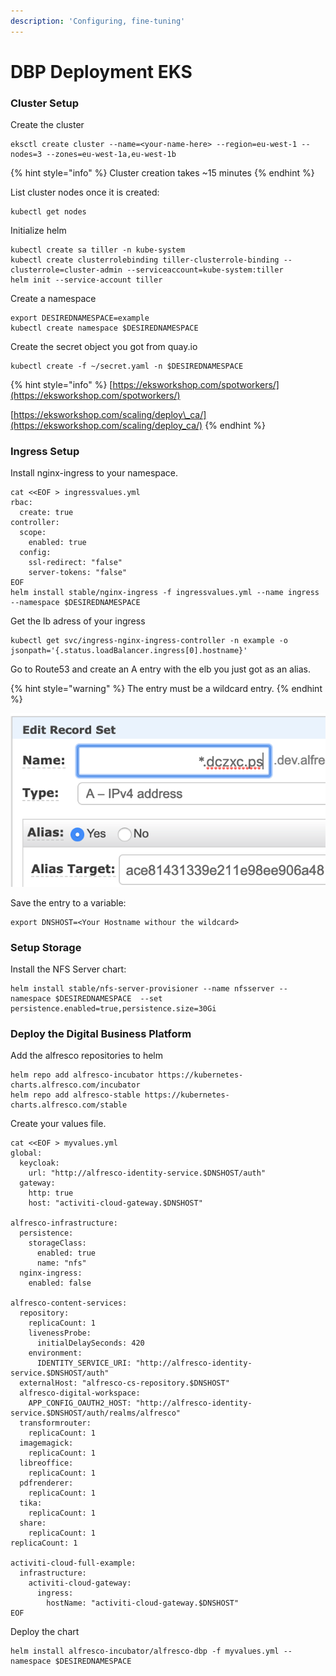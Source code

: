 ```yaml
---
description: 'Configuring, fine-tuning'
---
```


# DBP Deployment EKS

### Cluster Setup

Create the cluster

```text
eksctl create cluster --name=<your-name-here> --region=eu-west-1 --nodes=3 --zones=eu-west-1a,eu-west-1b
```

{% hint style="info" %}
Cluster creation takes ~15 minutes
{% endhint %}

List cluster nodes once it is created:

```text
kubectl get nodes
```

Initialize helm

```text
kubectl create sa tiller -n kube-system
kubectl create clusterrolebinding tiller-clusterrole-binding --clusterrole=cluster-admin --serviceaccount=kube-system:tiller
helm init --service-account tiller
```

Create a namespace

```text
export DESIREDNAMESPACE=example
kubectl create namespace $DESIREDNAMESPACE
```

Create the secret object you got from quay.io

```text
kubectl create -f ~/secret.yaml -n $DESIREDNAMESPACE
```

{% hint style="info" %}
[https://eksworkshop.com/spotworkers/](https://eksworkshop.com/spotworkers/)

[https://eksworkshop.com/scaling/deploy\_ca/](https://eksworkshop.com/scaling/deploy_ca/)
{% endhint %}

### Ingress Setup <a id="ingress-setup"></a>

Install nginx-ingress to your namespace.

```text
cat <<EOF > ingressvalues.yml 
rbac:
  create: true
controller:
  scope:
    enabled: true  
  config:
    ssl-redirect: "false"
    server-tokens: "false"
EOF
helm install stable/nginx-ingress -f ingressvalues.yml --name ingress --namespace $DESIREDNAMESPACE
```

Get the lb adress of your ingress

```text
kubectl get svc/ingress-nginx-ingress-controller -n example -o jsonpath='{.status.loadBalancer.ingress[0].hostname}'
```

Go to Route53 and create an A entry with the elb you just got as an alias.

{% hint style="warning" %}
The entry must be a wildcard entry.
{% endhint %}

![](.gitbook/assets/image%20%287%29.png)

Save the entry to a variable:

```text
export DNSHOST=<Your Hostname withour the wildcard>
```

### Setup Storage

Install the NFS Server chart:

```text
helm install stable/nfs-server-provisioner --name nfsserver --namespace $DESIREDNAMESPACE  --set persistence.enabled=true,persistence.size=30Gi 
```

### Deploy the Digital Business Platform

Add the alfresco repositories to helm

```text
helm repo add alfresco-incubator https://kubernetes-charts.alfresco.com/incubator
helm repo add alfresco-stable https://kubernetes-charts.alfresco.com/stable
```

Create your values file.

```text
cat <<EOF > myvalues.yml 
global:
  keycloak:
    url: "http://alfresco-identity-service.$DNSHOST/auth"
  gateway:
    http: true
    host: "activiti-cloud-gateway.$DNSHOST"

alfresco-infrastructure:
  persistence:
    storageClass:
      enabled: true
      name: "nfs"
  nginx-ingress:
    enabled: false

alfresco-content-services:
  repository:
    replicaCount: 1
    livenessProbe:
      initialDelaySeconds: 420
    environment:
      IDENTITY_SERVICE_URI: "http://alfresco-identity-service.$DNSHOST/auth"
  externalHost: "alfresco-cs-repository.$DNSHOST"
  alfresco-digital-workspace:
    APP_CONFIG_OAUTH2_HOST: "http://alfresco-identity-service.$DNSHOST/auth/realms/alfresco"
  transformrouter:
    replicaCount: 1
  imagemagick:
    replicaCount: 1
  libreoffice:
    replicaCount: 1
  pdfrenderer:
    replicaCount: 1
  tika:
    replicaCount: 1
  share:
    replicaCount: 1
replicaCount: 1

activiti-cloud-full-example:
  infrastructure:
    activiti-cloud-gateway:
      ingress:
        hostName: "activiti-cloud-gateway.$DNSHOST"
EOF
```

Deploy the chart

```text
helm install alfresco-incubator/alfresco-dbp -f myvalues.yml --namespace $DESIREDNAMESPACE
```

